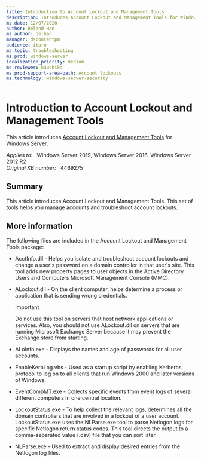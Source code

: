 ```yaml
---
title: Introduction to Account Lockout and Management Tools
description: Introduces Account Lockout and Management Tools for Windows Server.
ms.date: 12/07/2020
author: Deland-Han
ms.author: delhan 
manager: dscontentpm
audience: itpro
ms.topic: troubleshooting
ms.prod: windows-server
localization_priority: medium
ms.reviewer: kaushika
ms.prod-support-area-path: Account lockouts
ms.technology: windows-server-security
---
```

# Introduction to Account Lockout and Management Tools

This article introduces [Account Lockout and Management Tools](https://www.microsoft.com/download/details.aspx?id=18465) for Windows Server.

_Applies to:_ &nbsp; Windows Server 2019, Windows Server 2016, Windows Server 2012 R2  
_Original KB number:_ &nbsp; 4469275

## Summary

This article introduces Account Lockout and Management Tools. This set of tools helps you manage accounts and troubleshoot account lockouts.

## More information

The following files are included in the Account Lockout and Management Tools package:

- AcctInfo.dll - Helps you isolate and troubleshoot account lockouts and change a user's password on a domain controller in that user's site. This tool adds new property pages to user objects in the Active Directory Users and Computers Microsoft Management Console (MMC).

- ALockout.dll - On the client computer, helps determine a process or application that is sending wrong credentials.

    > [!IMPORTANT]
    > Do not use this tool on servers that host network applications or services. Also, you should not use ALockout.dll on servers that are running Microsoft Exchange Server because it may prevent the Exchange store from starting.

- ALoInfo.exe - Displays the names and age of passwords for all user accounts.

- EnableKerbLog.vbs - Used as a startup script by enabling Kerberos protocol to log on to all clients that run Windows 2000 and later versions of Windows.

- EventCombMT.exe - Collects specific events from event logs of several different computers in one central location.

- LockoutStatus.exe - To help collect the relevant logs, determines all the domain controllers that are involved in a lockout of a user account. LockoutStatus.exe uses the NLParse.exe tool to parse Netlogon logs for specific Netlogon return status codes. This tool directs the output to a comma-separated value (.csv) file that you can sort later.

- NLParse.exe - Used to extract and display desired entries from the Netlogon log files.

